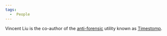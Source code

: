 ```yaml
---
tags:
  -  People
---
```

Vincent Liu is the co-author of the
[anti-forensic](anti-forensic.md) utility known as
[Timestomp](timestomp.md).

